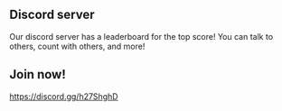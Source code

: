 ## Discord server

Our discord server has a leaderboard for the top score! You can talk to others, count with others, and more! 

## Join now!
https://discord.gg/h27ShghD
